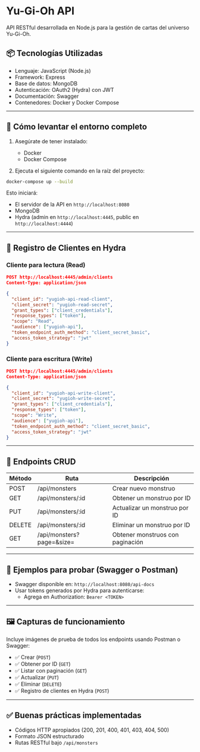 
# Yu-Gi-Oh API

API RESTful desarrollada en Node.js para la gestión de cartas del universo Yu-Gi-Oh.

## 📦 Tecnologías Utilizadas

- Lenguaje: JavaScript (Node.js)
- Framework: Express
- Base de datos: MongoDB
- Autenticación: OAuth2 (Hydra) con JWT
- Documentación: Swagger
- Contenedores: Docker y Docker Compose

---

## 🚀 Cómo levantar el entorno completo

1. Asegúrate de tener instalado:

   - Docker
   - Docker Compose

2. Ejecuta el siguiente comando en la raíz del proyecto:

```bash
docker-compose up --build
```

Esto iniciará:
- El servidor de la API en `http://localhost:8080`
- MongoDB
- Hydra (admin en `http://localhost:4445`, public en `http://localhost:4444`)

---

## 🔐 Registro de Clientes en Hydra

### Cliente para lectura (Read)

```json
POST http://localhost:4445/admin/clients
Content-Type: application/json

{
  "client_id": "yugioh-api-read-client",
  "client_secret": "yugioh-read-secret",
  "grant_types": ["client_credentials"],
  "response_types": ["token"],
  "scope": "Read",
  "audience": ["yugioh-api"],
  "token_endpoint_auth_method": "client_secret_basic",
  "access_token_strategy": "jwt"
}
```

### Cliente para escritura (Write)

```json
POST http://localhost:4445/admin/clients
Content-Type: application/json

{
  "client_id": "yugioh-api-write-client",
  "client_secret": "yugioh-write-secret",
  "grant_types": ["client_credentials"],
  "response_types": ["token"],
  "scope": "Write",
  "audience": ["yugioh-api"],
  "token_endpoint_auth_method": "client_secret_basic",
  "access_token_strategy": "jwt"
}
```

---

## 🔄 Endpoints CRUD

| Método | Ruta                     | Descripción                      |
|--------|--------------------------|----------------------------------|
| POST   | /api/monsters            | Crear nuevo monstruo             |
| GET    | /api/monsters/:id        | Obtener un monstruo por ID       |
| PUT    | /api/monsters/:id        | Actualizar un monstruo por ID    |
| DELETE | /api/monsters/:id        | Eliminar un monstruo por ID      |
| GET    | /api/monsters?page=&size=| Obtener monstruos con paginación |

---

## 🧪 Ejemplos para probar (Swagger o Postman)

- Swagger disponible en: `http://localhost:8080/api-docs`
- Usar tokens generados por Hydra para autenticarse:
   - Agrega en Authorization: `Bearer <TOKEN>`

---

## 🖼️ Capturas de funcionamiento

Incluye imágenes de prueba de todos los endpoints usando Postman o Swagger:
- ✅ Crear (`POST`)
- ✅ Obtener por ID (`GET`)
- ✅ Listar con paginación (`GET`)
- ✅ Actualizar (`PUT`)
- ✅ Eliminar (`DELETE`)
- ✅ Registro de clientes en Hydra (`POST`)

---

## ✅ Buenas prácticas implementadas

- Códigos HTTP apropiados (200, 201, 400, 401, 403, 404, 500)
- Formato JSON estructurado
- Rutas RESTful bajo `/api/monsters`
